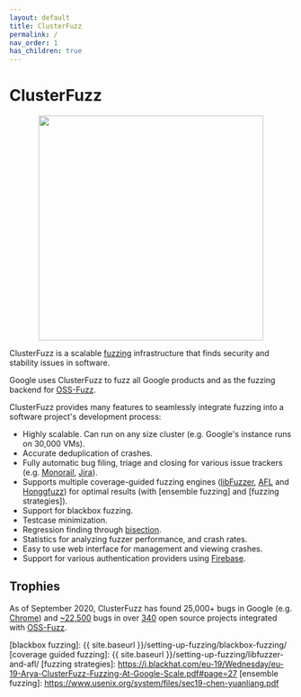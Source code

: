 ```yaml
---
layout: default
title: ClusterFuzz
permalink: /
nav_order: 1
has_children: true
---
```


# ClusterFuzz

<p align="center">
  <img src="{{ site.baseurl }}/images/logo.png" width="400">
</p>

ClusterFuzz is a scalable [fuzzing](https://en.wikipedia.org/wiki/Fuzzing)
infrastructure that finds security and stability issues in software.

Google uses ClusterFuzz to fuzz all Google products and as the fuzzing
backend for [OSS-Fuzz].

ClusterFuzz provides many features to seamlessly integrate fuzzing into
a software project's development process:
- Highly scalable. Can run on any size cluster (e.g. Google's instance runs on
  30,000 VMs).
- Accurate deduplication of crashes.
- Fully automatic bug filing, triage and closing for various issue trackers
  (e.g. [Monorail], [Jira]).
- Supports multiple coverage-guided fuzzing engines
  ([libFuzzer], [AFL] and [Honggfuzz])
  for optimal results (with [ensemble fuzzing] and [fuzzing strategies]).
- Support for blackbox fuzzing.
- Testcase minimization.
- Regression finding through [bisection].
- Statistics for analyzing fuzzer performance, and crash rates.
- Easy to use web interface for management and viewing crashes.
- Support for various authentication providers using [Firebase].

[Monorail]: https://opensource.google.com/projects/monorail

## Trophies
As of September 2020, ClusterFuzz has found 25,000+ bugs in Google (e.g. [Chrome])
and [~22,500] bugs in over [340] open source projects integrated with [OSS-Fuzz].

[Chrome]: https://bugs.chromium.org/p/chromium/issues/list?can=1&q=label%3AClusterFuzz+-status%3AWontFix%2CDuplicate
[~22,500]: https://bugs.chromium.org/p/oss-fuzz/issues/list?q=-status%3AWontFix%2CDuplicate%20-component%3AInfra&can=1
[340]: https://github.com/google/oss-fuzz/tree/master/projects
[OSS-Fuzz]: https://github.com/google/oss-fuzz
[Monorail]: https://opensource.google.com/projects/monorail
[Jira]: https://www.atlassian.com/software/jira
[bisection]: https://en.wikipedia.org/wiki/Bisection_(software_engineering)
[Firebase]: https://firebase.google.com/docs/auth
[libFuzzer]: http://llvm.org/docs/LibFuzzer.html
[AFL]: https://github.com/google/AFL
[Honggfuzz]: https://github.com/google/honggfuzz
[blackbox fuzzing]: {{ site.baseurl }}/setting-up-fuzzing/blackbox-fuzzing/
[coverage guided fuzzing]: {{ site.baseurl }}/setting-up-fuzzing/libfuzzer-and-afl/
[fuzzing strategies]: https://i.blackhat.com/eu-19/Wednesday/eu-19-Arya-ClusterFuzz-Fuzzing-At-Google-Scale.pdf#page=27
[ensemble fuzzing]: https://www.usenix.org/system/files/sec19-chen-yuanliang.pdf
